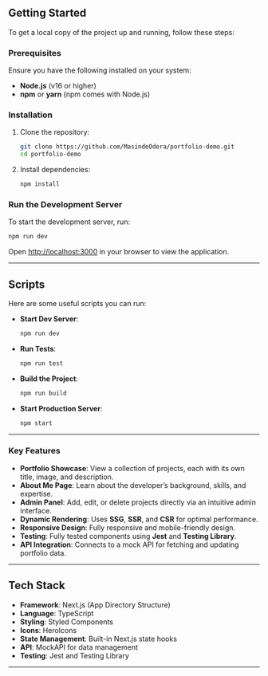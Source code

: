 ## **Getting Started**

To get a local copy of the project up and running, follow these steps:

### **Prerequisites**
Ensure you have the following installed on your system:
- **Node.js** (v16 or higher)
- **npm** or **yarn** (npm comes with Node.js)

### **Installation**
1. Clone the repository:
   ```bash
   git clone https://github.com/MasindeOdera/portfolio-demo.git
   cd portfolio-demo
   ```

2. Install dependencies:
   ```bash
   npm install
   ```

### **Run the Development Server**
To start the development server, run:
```bash
npm run dev
```

Open [http://localhost:3000](http://localhost:3000) in your browser to view the application.

---

## **Scripts**
Here are some useful scripts you can run:

- **Start Dev Server**:
  ```bash
  npm run dev
  ```
- **Run Tests**:
  ```bash
  npm run test
  ```
- **Build the Project**:
  ```bash
  npm run build
  ```
- **Start Production Server**:
  ```bash
  npm start
  ```

---

### **Key Features**
- **Portfolio Showcase**: View a collection of projects, each with its own title, image, and description.
- **About Me Page**: Learn about the developer’s background, skills, and expertise.
- **Admin Panel**: Add, edit, or delete projects directly via an intuitive admin interface.
- **Dynamic Rendering**: Uses **SSG**, **SSR**, and **CSR** for optimal performance.
- **Responsive Design**: Fully responsive and mobile-friendly design.
- **Testing**: Fully tested components using **Jest** and **Testing Library**.
- **API Integration**: Connects to a mock API for fetching and updating portfolio data.

---

## **Tech Stack**
- **Framework**: Next.js (App Directory Structure)
- **Language**: TypeScript
- **Styling**: Styled Components
- **Icons**: HeroIcons
- **State Management**: Built-in Next.js state hooks
- **API**: MockAPI for data management
- **Testing**: Jest and Testing Library

---
